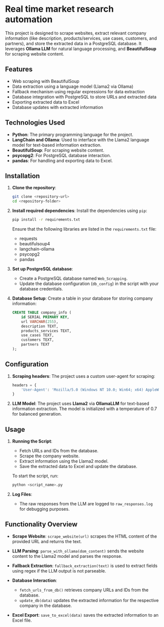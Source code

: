 

# Real time market research automation

This project is designed to scrape websites, extract relevant company information (like description, products/services, use cases, customers, and partners), and store the extracted data in a PostgreSQL database. It leverages **Ollama LLM** for natural language processing, and **BeautifulSoup** for scraping website content.

## Features
- Web scraping with BeautifulSoup
- Data extraction using a language model (Llama2 via Ollama)
- Fallback mechanism using regular expressions for data extraction
- Database integration with PostgreSQL to store URLs and extracted data
- Exporting extracted data to Excel
- Database updates with extracted information

## Technologies Used
- **Python**: The primary programming language for the project.
- **LangChain and Ollama**: Used to interface with the Llama2 language model for text-based information extraction.
- **BeautifulSoup**: For scraping website content.
- **psycopg2**: For PostgreSQL database interaction.
- **pandas**: For handling and exporting data to Excel.

## Installation

1. **Clone the repository**:
    ```bash
    git clone <repository-url>
    cd <repository-folder>
    ```

2. **Install required dependencies**:
    Install the dependencies using `pip`:
    ```bash
    pip install -r requirements.txt
    ```

    Ensure that the following libraries are listed in the `requirements.txt` file:
    - requests
    - beautifulsoup4
    - langchain-ollama
    - psycopg2
    - pandas

3. **Set up PostgreSQL database**:
    - Create a PostgreSQL database named `Web_Scrapping`.
    - Update the database configuration (`db_config`) in the script with your database credentials.

4. **Database Setup**:
    Create a table in your database for storing company information:
    ```sql
    CREATE TABLE company_info (
        id SERIAL PRIMARY KEY,
        url VARCHAR(255),
        description TEXT,
        products_services TEXT,
        use_cases TEXT,
        customers TEXT,
        partners TEXT
    );
    ```

## Configuration

1. **Scraping headers**:
   The project uses a custom user-agent for scraping:
   ```python
   headers = {
       'User-Agent': 'Mozilla/5.0 (Windows NT 10.0; Win64; x64) AppleWebKit/537.36 (KHTML, like Gecko) Chrome/90.0.4430.212 Safari/537.36'
   }
   ```

2. **LLM Model**:
   The project uses **Llama2** via **OllamaLLM** for text-based information extraction. The model is initialized with a temperature of 0.7 for balanced generation.

## Usage

1. **Running the Script**:
    - Fetch URLs and IDs from the database.
    - Scrape the company website.
    - Extract information using the Llama2 model.
    - Save the extracted data to Excel and update the database.

    To start the script, run:
    ```bash
    python <script_name>.py
    ```

2. **Log Files**:
    - The raw responses from the LLM are logged to `raw_responses.log` for debugging purposes.

## Functionality Overview

- **Scrape Website**: 
    `scrape_website(url)` scrapes the HTML content of the provided URL and returns the text.

- **LLM Parsing**:
    `parse_with_ollama(dom_content)` sends the website content to the Llama2 model and parses the response.

- **Fallback Extraction**:
    `fallback_extraction(text)` is used to extract fields using regex if the LLM output is not parseable.

- **Database Interaction**:
    - `fetch_urls_from_db()` retrieves company URLs and IDs from the database.
    - `update_db(data)` updates the extracted information for the respective company in the database.

- **Excel Export**:
    `save_to_excel(data)` saves the extracted information to an Excel file.


